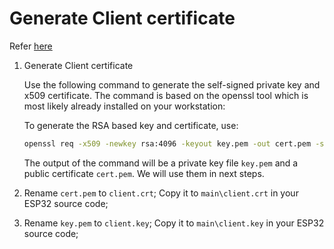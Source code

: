 # Generate Client certificate

Refer [here](https://thingsboard.io/docs/user-guide/certificates/)

1. Generate Client certificate

   Use the following command to generate the self-signed private key and x509 certificate. The command is based on the openssl tool which is most likely already installed on your workstation:

   To generate the RSA based key and certificate, use:

   ```bash
   openssl req -x509 -newkey rsa:4096 -keyout key.pem -out cert.pem -sha256 -days 365 -nodes
   ```

   The output of the command will be a private key file `key.pem` and a public certificate `cert.pem`. We will use them in next steps.

1. Rename `cert.pem` to `client.crt`; Copy it to `main\client.crt` in your ESP32 source code;

1. Rename `key.pem` to `client.key`; Copy it to `main\client.key` in your ESP32 source code;

